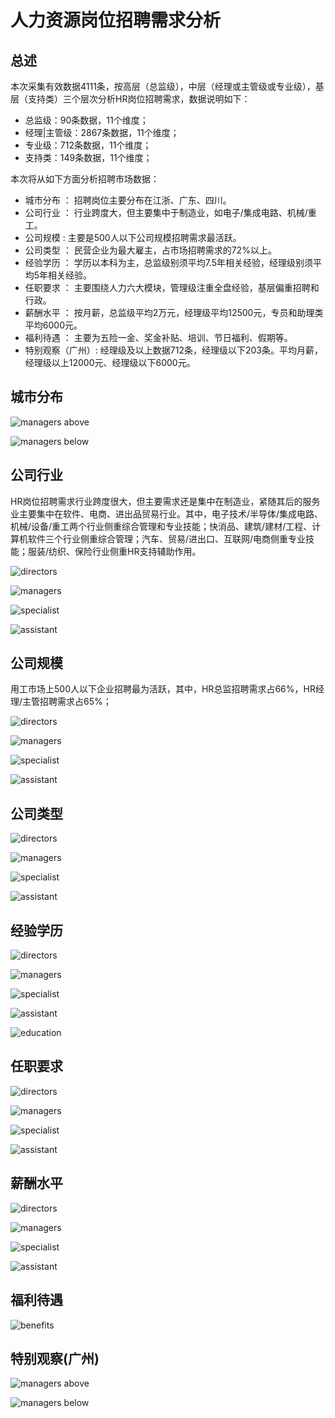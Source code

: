 # 人力资源岗位招聘需求分析

## 总述

本次采集有效数据4111条，按高层（总监级），中层（经理或主管级或专业级），基层（支持类）三个层次分析HR岗位招聘需求，数据说明如下：

-   总监级：90条数据，11个维度；
-   经理\|主管级：2867条数据，11个维度；
-   专业级：712条数据，11个维度；
-   支持类：149条数据，11个维度；

本次将从如下方面分析招聘市场数据：

-   城市分布 ： 招聘岗位主要分布在江浙、广东、四川。
-   公司行业 ： 行业跨度大，但主要集中于制造业，如电子/集成电路、机械/重工。
-   公司规模 : 主要是500人以下公司规模招聘需求最活跃。
-   公司类型 ： 民营企业为最大雇主，占市场招聘需求的72%以上。
-   经验学历 ： 学历以本科为主，总监级别须平均7.5年相关经验，经理级别须平均5年相关经验。
-   任职要求 ： 主要围绕人力六大模块，管理级注重全盘经验，基层偏重招聘和行政。
-   薪酬水平 ： 按月薪，总监级平均2万元，经理级平均12500元，专员和助理类平均6000元。
-   福利待遇 ： 主要为五险一金、奖金补贴、培训、节日福利、假期等。
-   特别观察（广州）: 经理级及以上数据712条，经理级以下203条。平均月薪，经理级以上12000元、经理级以下6000元。

## 城市分布

![managers above](h1.jpg "managers above")

![managers below](h2.jpg "managers below")

## 公司行业

HR岗位招聘需求行业跨度很大，但主要需求还是集中在制造业，紧随其后的服务业主要集中在软件、电商、进出品贸易行业。其中，电子技术/半导体/集成电路、机械/设备/重工两个行业侧重综合管理和专业技能；快消品、建筑/建材/工程、计算机软件三个行业侧重综合管理；汽车、贸易/进出口、互联网/电商侧重专业技能；服装/纺织、保险行业侧重HR支持辅助作用。

![directors](Rplot02_directors.png)

![managers](Rplot02_managers.png)

![specialist](Rplot02_specialist.png)

![assistant](Rplot02_assistant.png)

## 公司规模

用工市场上500人以下企业招聘最为活跃，其中，HR总监招聘需求占66%，HR经理/主管招聘需求占65%；

![directors](Rplot03_directors.png)

![managers](Rplot03_managers.png)

![specialist](Rplot03_specialist.png)

![assistant](Rplot03_assistant.png)

## 公司类型

![directors](Rplot04_directors.png)

![managers](Rplot04_managers.png)

![specialist](Rplot04_specialist.png)

![assistant](Rplot04_assistant.png)

## 经验学历

![directors](Rplot08_directors.png)

![managers](Rplot08_managers.png)

![specialist](Rplot08_specialist.png)

![assistant](Rplot08_assistant.png)

![education](Rplot08_education.png)

## 任职要求

![directors](Rplot05_directors.png)

![managers](Rplot05_managers.png)

![specialist](Rplot05_specialist.png)

![assistant](Rplot05_assistant.png)

## 薪酬水平

![directors](Rplot06_directors.png)

![managers](Rplot06_managers.png)

![specialist](Rplot06_specialist.png)

![assistant](Rplot06_assistant.png)

## 福利待遇

![benefits](Rplot07_benefits.png)

## 特别观察(广州)

![managers above](Rplot08_managersAbove.png)

![managers below](Rplot08_managersBelow.png)
